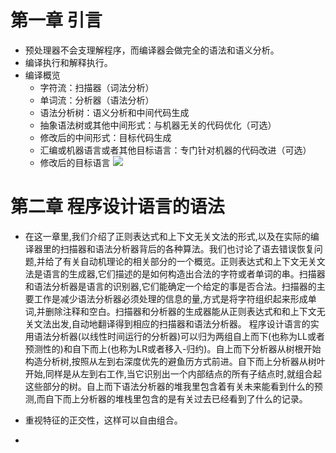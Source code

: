 # 第一章 引言
- 预处理器不会支理解程序，而编译器会做完全的语法和语义分析。
- 编译执行和解释执行。
- 编译概览
	- 字符流：扫描器（词法分析）
	- 单词流：分析器（语法分析）
	- 语法分析树：语义分析和中间代码生成
	- 抽象语法树或其他中间形式：与机器无关的代码优化（可选）
	- 修改后的中间形式：目标代码生成
	- 汇编或机器语言或者其他目标语言：专门针对机器的代码改进（可选）
	- 修改后的目标语言
![](note/files/WechatIMG705.png)
# 第二章 程序设计语言的语法

- 在这一章里,我们介绍了正则表达式和上下文无关文法的形式,以及在实际的编译器里的扫描器和语法分析器背后的各种算法。我们也讨论了语去错误恢复问题,并给了有关自动机理论的相关部分的一个概览。正则表达式和上下文无关文法是语言的生成器,它们描述的是如何构造出合法的字符或者单词的串。扫描器和语法分析器是语言的识别器,它们能确定一个给定的事是否合法。扫描器的主要工作是减少语法分析器必须处理的信息的量,方式是将字符组织起来形成单词,并删除注释和空白。扫描器和分析器的生成器能从正则表达式和和上下文无关文法出发,自动地翻译得到相应的扫描器和语法分析器。
  程序设计语言的实用语法分析器(以线性时间运行的分析器)可以归为两组自上而下(也称为LL或者预测性的)和自下而上(也称为LR或者移入-归约)。自上而下分析器从树根开始构造分析树,按照从左到右深度优先的避鱼历方式前进。自下而上分析器从树叶开始,同样是从左到右工作,当它识别出一个内部结点的所有子结点时,就组合起这些部分的树。自上而下语法分析器的堆我里包含着有关未来能看到什么的预测,而自下而上分析器的堆栈里包含的是有关过去已经看到了什么的记录。


- 重视特征的正交性，这样可以自由组合。
- 